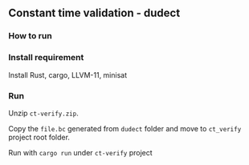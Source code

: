 ## Constant time validation - dudect

### How to run

### Install requirement

Install Rust, cargo, LLVM-11, minisat


### Run

Unzip `ct-verify.zip`.

Copy the `file.bc` generated from `dudect` folder and move to `ct_verify` project root folder.

Run with `cargo run` under `ct-verify` project
